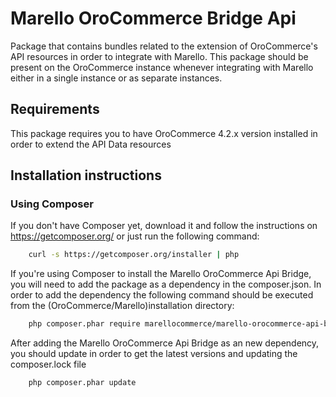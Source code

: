 Marello OroCommerce Bridge Api
========================

Package that contains bundles related to the extension of OroCommerce's API resources in order to integrate with Marello.
This package should be present on the OroCommerce instance whenever integrating with Marello either in a single instance or as separate instances.


Requirements
------------

This package requires you to have OroCommerce 4.2.x version installed in order to extend the API Data resources

Installation instructions
------------
### Using Composer

If you don't have Composer yet, download it and follow the instructions on
https://getcomposer.org/ or just run the following command:

```bash
    curl -s https://getcomposer.org/installer | php
```

If you're using Composer to install the Marello OroCommerce Api Bridge, you will need to add the package as a dependency in the composer.json.
In order to add the dependency the following command should be executed from the (OroCommerce/Marello)installation directory: 
```bash
    php composer.phar require marellocommerce/marello-orocommerce-api-bridge
```

After adding the Marello OroCommerce Api Bridge as an new dependency, you should update in order to get the latest versions and updating the composer.lock file

```bash
    php composer.phar update
```